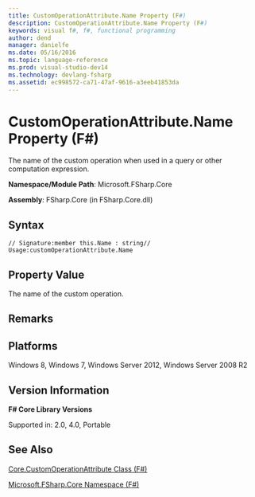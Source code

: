 ```yaml
---
title: CustomOperationAttribute.Name Property (F#)
description: CustomOperationAttribute.Name Property (F#)
keywords: visual f#, f#, functional programming
author: dend
manager: danielfe
ms.date: 05/16/2016
ms.topic: language-reference
ms.prod: visual-studio-dev14
ms.technology: devlang-fsharp
ms.assetid: ec998572-ca71-47af-9616-a3eeb41853da 
---
```


# CustomOperationAttribute.Name Property (F#)

The name of the custom operation when used in a query or other computation expression.

**Namespace/Module Path**: Microsoft.FSharp.Core

**Assembly**: FSharp.Core (in FSharp.Core.dll)


## Syntax

```
// Signature:member this.Name : string// Usage:customOperationAttribute.Name
```

## Property Value
The name of the custom operation.


## Remarks

## Platforms
Windows 8, Windows 7, Windows Server 2012, Windows Server 2008 R2


## Version Information
**F# Core Library Versions**

Supported in: 2.0, 4.0, Portable




## See Also
[Core.CustomOperationAttribute Class &#40;F&#35;&#41;](Core.CustomOperationAttribute-Class-%5BFSharp%5D.md)

[Microsoft.FSharp.Core Namespace &#40;F&#35;&#41;](Microsoft.FSharp.Core-Namespace-%5BFSharp%5D.md)

